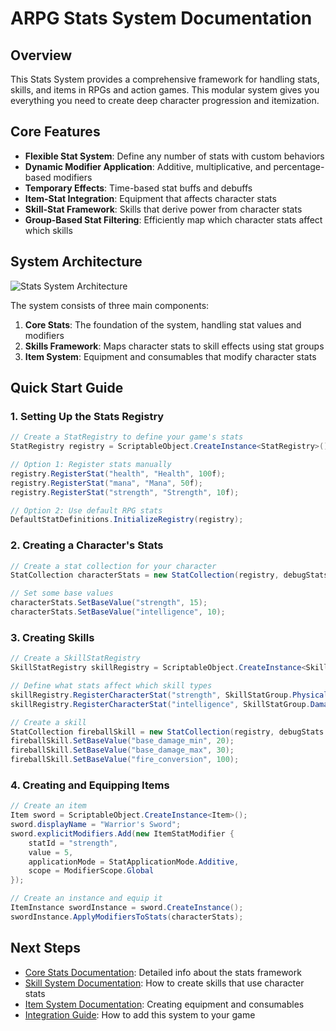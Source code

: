 # ARPG Stats System Documentation

## Overview

This Stats System provides a comprehensive framework for handling stats, skills, and items in RPGs and action games. This modular system gives you everything you need to create deep character progression and itemization.

## Core Features

- **Flexible Stat System**: Define any number of stats with custom behaviors
- **Dynamic Modifier Application**: Additive, multiplicative, and percentage-based modifiers
- **Temporary Effects**: Time-based stat buffs and debuffs
- **Item-Stat Integration**: Equipment that affects character stats
- **Skill-Stat Framework**: Skills that derive power from character stats
- **Group-Based Stat Filtering**: Efficiently map which character stats affect which skills

## System Architecture

![Stats System Architecture](https://i.imgur.com/sAYWGdC.png)

The system consists of three main components:

1. **Core Stats**: The foundation of the system, handling stat values and modifiers
2. **Skills Framework**: Maps character stats to skill effects using stat groups
3. **Item System**: Equipment and consumables that modify character stats

## Quick Start Guide

### 1. Setting Up the Stats Registry

```csharp
// Create a StatRegistry to define your game's stats
StatRegistry registry = ScriptableObject.CreateInstance<StatRegistry>();

// Option 1: Register stats manually
registry.RegisterStat("health", "Health", 100f);
registry.RegisterStat("mana", "Mana", 50f);
registry.RegisterStat("strength", "Strength", 10f);

// Option 2: Use default RPG stats
DefaultStatDefinitions.InitializeRegistry(registry);
```

### 2. Creating a Character's Stats

```csharp
// Create a stat collection for your character
StatCollection characterStats = new StatCollection(registry, debugStats: true, ownerName: "Player");

// Set some base values
characterStats.SetBaseValue("strength", 15);
characterStats.SetBaseValue("intelligence", 10);
```

### 3. Creating Skills

```csharp
// Create a SkillStatRegistry
SkillStatRegistry skillRegistry = ScriptableObject.CreateInstance<SkillStatRegistry>();

// Define what stats affect which skill types
skillRegistry.RegisterCharacterStat("strength", SkillStatGroup.Physical | SkillStatGroup.Melee);
skillRegistry.RegisterCharacterStat("intelligence", SkillStatGroup.Damage | SkillStatGroup.Elemental);

// Create a skill
StatCollection fireballSkill = new StatCollection(registry, debugStats: true, ownerName: "Fireball");
fireballSkill.SetBaseValue("base_damage_min", 20);
fireballSkill.SetBaseValue("base_damage_max", 30);
fireballSkill.SetBaseValue("fire_conversion", 100);
```

### 4. Creating and Equipping Items

```csharp
// Create an item
Item sword = ScriptableObject.CreateInstance<Item>();
sword.displayName = "Warrior's Sword";
sword.explicitModifiers.Add(new ItemStatModifier {
    statId = "strength",
    value = 5,
    applicationMode = StatApplicationMode.Additive,
    scope = ModifierScope.Global
});

// Create an instance and equip it
ItemInstance swordInstance = sword.CreateInstance();
swordInstance.ApplyModifiersToStats(characterStats);
```

## Next Steps

- [Core Stats Documentation](CoreStats.md): Detailed info about the stats framework
- [Skill System Documentation](SkillSystem.md): How to create skills that use character stats
- [Item System Documentation](ItemSystem.md): Creating equipment and consumables
- [Integration Guide](IntegrationGuide.md): How to add this system to your game
